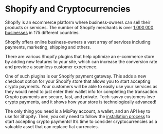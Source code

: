 # Shopify and Cryptocurrencies

Shopify is an ecommerce platform where business-owners can sell their products or services. The number of Shopify merchants is over [1,000,000 businesses](https://acquireconvert.com/shopify-statistics/#:\~:text=Shopify%20number%20of%20merchants%20now,different%20countries%20\(Source%3A%20Shopify\)) in 175 different countries.

Shopify offers online business-owners a vast array of services including payments, marketing, shipping and others.

There are various Shopify plugins that help optimize an e-commerce store by adding new features to your site, which can increase the conversion rate and provide a seamless customer experience.

One of such plugins is our Shopify payment gateway. This adds a new checkout option for your Shopify store that allows you to start accepting crypto payments. Your customers will be able to easily use your services as they would need to just enter their wallet info for completing the transaction. Crypto payments are secure, fast, and private. Tech-savvy customers love crypto payments, and it shows how your store is technologically advanced!

The only thing you need is a MixPay account, a wallet, and an API key to use for Shopify. Then, you only need to follow the [installation process](example-for-shopify.md) to start accepting crypto payments! It’s time to consider cryptocurrencies as a valuable asset that can replace fiat currencies.
